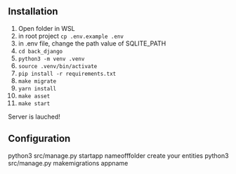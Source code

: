 ## Installation
1. Open folder in WSL
2. in root project
```cp .env.example .env```
3. in .env file, change the path value of SQLITE_PATH
4. ```cd back_django```
5. ```python3 -m venv .venv```
6. ```source .venv/bin/activate```
7. ```pip install -r requirements.txt```
8. ```make migrate```
9. ```yarn install```
10. ```make asset```
11. ```make start```

Server is lauched!


## Configuration
python3 src/manage.py startapp nameofffolder
create your entities
python3 src/manage.py makemigrations appname
